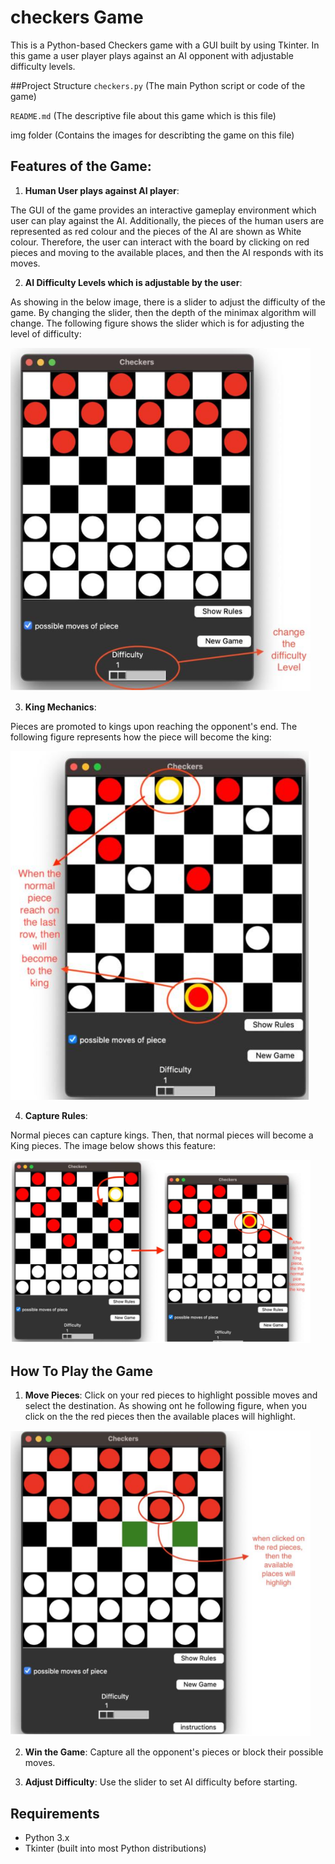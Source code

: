# checkers Game

 
This is a Python-based Checkers game with a GUI built by using Tkinter. In this game a user player plays against an AI opponent with adjustable difficulty levels.

##Project Structure 
`checkers.py` (The main Python script or code of the game)

`README.md` (The descriptive file about this game which is this file)

img folder (Contains the images for describting the game on this file)

## Features of the Game: 
1. **Human User plays against AI player**: 

The GUI of the game provides an interactive gameplay environment which user
can play against the AI. Additionally, the pieces of the human users are
represented as red colour and the pieces of the AI are shown as White colour.
Therefore, the user can interact with the board by clicking on red pieces and
moving to the available places, and then the AI responds with its moves.

2. **AI Difficulty Levels which is adjustable by the user**: 

As showing in the below image, there is a slider to adjust the difficulty of the game. By changing the
slider, then the depth of the minimax algorithm will change.
The following figure shows the slider which is for adjusting the level of difficulty:

<img src="img/difficulity.png" alt="difficulity" width="480" height="auto">


3. **King Mechanics**:

Pieces are promoted to kings upon reaching the opponent's end. The following figure represents how the piece will become the king:

<img src="img/king.png" alt="King" width="480" height="auto">

4. **Capture Rules**:

Normal pieces can capture kings. Then, that normal pieces will become a King pieces. The image below shows this feature: 


<img src="img/capture.png" alt="capture rule" width="480" height="auto">


## How To Play the Game

1. **Move Pieces**: Click on your red pieces to highlight possible moves and select the destination. As showing ont he following figure, when you click on the the red pieces then the available places will highlight.

<img src="img/moves.png" alt="moves rule" width="480" height="auto">

2. **Win the Game**: Capture all the opponent's pieces or block their possible moves.

3. **Adjust Difficulty**: Use the slider to set AI difficulty before starting.


## Requirements
- Python 3.x
- Tkinter (built into most Python distributions)


   
